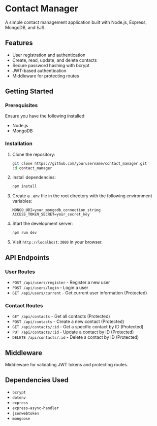 # Contact Manager

A simple contact management application built with Node.js, Express, MongoDB, and EJS.

## Features

- User registration and authentication
- Create, read, update, and delete contacts
- Secure password hashing with bcrypt
- JWT-based authentication
- Middleware for protecting routes

## Getting Started

### Prerequisites

Ensure you have the following installed:

- Node.js
- MongoDB

### Installation

1. Clone the repository:

    ```bash
    git clone https://github.com/yourusername/contact_manager.git
    cd contact_manager
    ```

2. Install dependencies:

    ```bash
    npm install
    ```

3. Create a `.env` file in the root directory with the following environment variables:

    ```
    MONGO_URI=your_mongodb_connection_string
    ACCESS_TOKEN_SECRET=your_secret_key
    ```

4. Start the development server:

    ```bash
    npm run dev
    ```

5. Visit `http://localhost:3000` in your browser.

## API Endpoints

### User Routes

- `POST /api/users/register` - Register a new user
- `POST /api/users/login` - Login a user
- `GET /api/users/current` - Get current user information (Protected)

### Contact Routes

- `GET /api/contacts` - Get all contacts (Protected)
- `POST /api/contacts` - Create a new contact (Protected)
- `GET /api/contacts/:id` - Get a specific contact by ID (Protected)
- `PUT /api/contacts/:id` - Update a contact by ID (Protected)
- `DELETE /api/contacts/:id` - Delete a contact by ID (Protected)

## Middleware

Middleware for validating JWT tokens and protecting routes.

## Dependencies Used 

- `bcrypt` 
- `dotenv` 
- `express` 
- `express-async-handler` 
- `jsonwebtoken`
- `mongoose`
 
